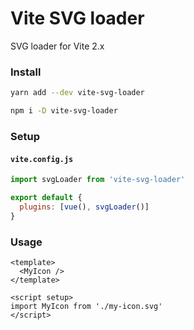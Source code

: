 # Vite SVG loader
SVG loader for Vite 2.x

### Install
```bash
yarn add --dev vite-svg-loader

npm i -D vite-svg-loader
```

### Setup

#### `vite.config.js`

```js
import svgLoader from 'vite-svg-loader'

export default {
  plugins: [vue(), svgLoader()]
}
```

### Usage

```vue
<template>
  <MyIcon />
</template>

<script setup>
import MyIcon from './my-icon.svg'
</script>
```
